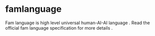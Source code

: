 # famlanguage
Fam language is high level universal human-AI-AI language .
Read the official fam language specification for more details .
